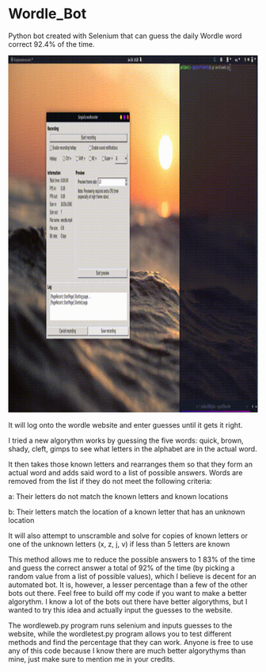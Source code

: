 # Wordle_Bot
Python bot created with Selenium that can guess the daily Wordle word correct 92.4% of the time.

</img>
<img src = "wordle.gif", alt = "wordle", height = "720">

It will log onto the wordle website and enter guesses until it gets it right.

I tried a new algorythm works by guessing the five words: quick, brown, shady, cleft, gimps to see what letters in the alphabet are in the actual word.

It then takes those known letters and rearranges them so that they form an actual word and adds said word to a list of possible answers. Words are removed from the list if they do not meet the following criteria:

a: Their letters do not match the known letters and known locations

b: Their letters match the location of a known letter that has an unknown location

It will also attempt to unscramble and solve for copies of known letters or one of the unknown letters (x, z, j, v) if less than 5 letters are known

This method allows me to reduce the possible answers to 1 83% of the time and guess the correct answer a total of 92% of the time (by picking a random value from a list of possible values), which I believe is decent for an automated bot. It is, however, a lesser percentage than a few of the other bots out there. Feel free to build off my code if you want to make a better algorythm. I know a lot of the bots out there have better algorythms, but I wanted to try this idea and actually input the guesses to the website.

The wordleweb.py program runs selenium and inputs guesses to the website, while the wordletest.py program allows you to test different methods and find the percentage that they can work. Anyone is free to use any of this code because I know there are much better algorythyms than mine, just make sure to mention me in your credits. 
